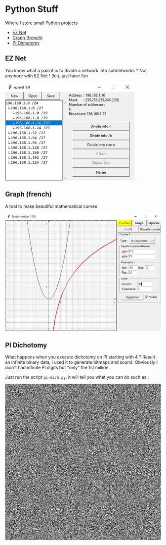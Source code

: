 # Python Stuff
Where I store small Python projects

* [EZ Net](#ez-net)
* [Graph (french)](#graph-french-)
* [PI Dichotomy](#pi-dichotomy)


## EZ Net
You know what a pain it is to divide a network into subnetworks ? Not anymore with EZ Net ! (lol), just have fun

![preview](ez-net/preview.jpg)

## Graph (french)
A tool to make beautiful mathematical curves

![preview](graph/preview.jpg)

## PI Dichotomy
What happens when you execute dichotomy on PI starting with 4 ? Result : an infinite binary data, i used it to generate bitmaps and sound.
Obviously I didn't had infinite PI digits but "only" the 1st million.

Just run the script `pi-dich.py`, it will tell you what you can do such as :

![black and white bitmap](pi-dichotomy/pi_bw_1000.bmp)